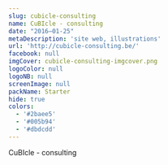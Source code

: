 ```yaml
---
slug: cubicle-consulting
name: CuBIcle - consulting
date: "2016–01-25"
metaDescription: 'site web, illustrations'
url: 'http://cubicle-consulting.be/'
facebook: null
imgCover: cubicle-consulting-imgcover.png
logoColor: null
logoNB: null
screenImage: null
packName: Starter
hide: true
colors:
  - '#2baee5'
  - '#005b94'
  - '#dbdcdd'
---
```


CuBIcle - consulting
